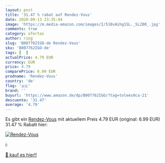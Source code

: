 ```yaml
---
layout: post
title: '31.47 % rabat auf Rendez-Vous'
date: 2020-09-13 23:35:44
image: 'https://m.media-amazon.com/images/I/510vAihg1SL._SL200_.jpg'
comments: true
category: ofertas
author: ring
slug: 'B007762IGO-de Rendez-Vous'
sku: 'B007762IGO-de'
tags: [  ]
actualPrice: 4.79 EUR
currency: EUR
price: 4.79
comparePrice: 6.99 EUR
prodname: 'Rendez-Vous'
country: 'de'
flag: '🇩🇪'
brand: ''
buyurl: 'https://www.amazon.de/dp/B007762IGO/?tag=tolees0ca-21'
descuento: '31.47'
average: '4.79'
---
```


Es gibt ein [Rendez-Vous](https://www.amazon.de/dp/B007762IGO/?tag=tolees0ca-21) mit aktuellem Preis 4.79 EUR (original: 6.99 EUR) 31.47 % Rabatt hier:

[![Rendez-Vous](https://m.media-amazon.com/images/I/510vAihg1SL._SL200_.jpg)](https://www.amazon.de/dp/B007762IGO/?tag=tolees0ca-21)

ℹ️:


[🛒 kauf es hier!!](https://www.amazon.de/dp/B007762IGO/?tag=tolees0ca-21)
